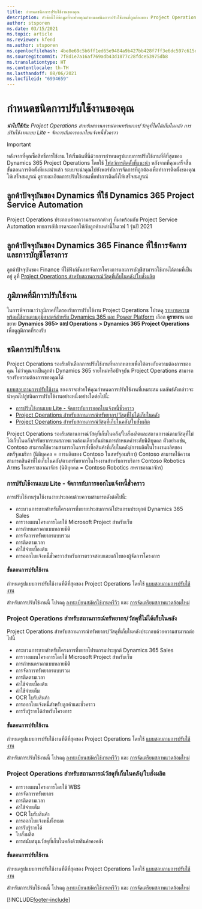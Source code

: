 ```yaml
---
title: กำหนดชนิดการปรับใช้งานของคุณ
description: หัวข้อนี้ให้ข้อมูลที่จะช่วยคุณกำหนดชนิดการปรับใช้งานที่ถูกต้องของ Project Operations สำหรับบริษัทของคุณ
author: stsporen
ms.date: 03/15/2021
ms.topic: article
ms.reviewer: kfend
ms.author: stsporen
ms.openlocfilehash: 4be8e69c5b6ff1ed65e9484a9b427bb428f7ff3e6dc597c615d5586da52867ef
ms.sourcegitcommit: 7f8d1e7a16af769adb43d1877c28fdce53975db8
ms.translationtype: HT
ms.contentlocale: th-TH
ms.lasthandoff: 08/06/2021
ms.locfileid: "6994659"
---
```

# <a name="determine-your-deployment-type"></a>กำหนดชนิดการปรับใช้งานของคุณ

_**นำไปใช้กับ:** Project Operations สำหรับสถานการณ์ตามทรัพยากร/วัสดุที่ไม่ได้เก็บในคลัง การปรับใช้งานแบบ Lite - จัดการกับการออกใบแจ้งหนี้ชั่วคราว_

> [!IMPORTANT]
> หลังจากที่คุณซื้อสิทธิ์การใช้งาน ให้เริ่มต้นที่นี่ด้วยการกำหนดรูปแบบการปรับใช้งานที่ดีที่สุดของ Dynamics 365 Project Operations โดยใช้ [โฟลว์การติดตั้งที่แนะนำ](https://aka.ms/provisionprojectoperations)
> หลังจากที่คุณเสร็จสิ้นขั้นตอนการติดตั้งที่แนะนำแล้ว ระบบจะนำคุณไปยังพอร์ทัลการจัดการที่ถูกต้องเพื่อทำการติดตั้งของคุณให้เสร็จสมบูรณ์ ดูรายละเอียดการปรับใช้งานเพื่อทำการติดตั้งให้เสร็จสมบูรณ์


## <a name="existing-customers-of-dynamics-using-dynamics-365-project-service-automation"></a>ลูกค้าปัจจุบันของ Dynamics ที่ใช้ Dynamics 365 Project Service Automation
Project Operations ประกอบด้วยความสามารถต่างๆ ที่มาพร้อมกับ Project Service Automation พาธการอัปเกรดจะออกให้กับลูกค้าเหล่านี้ในเวฟ 1 รุ่นปี 2021

## <a name="existing-customers-of-dynamics-365-finance-using-project-management-and-accounting"></a>ลูกค้าปัจจุบันของ Dynamics 365 Finance ที่ใช้การจัดการและการบัญชีโครงการ 

ลูกค้าปัจจุบันของ Finance ที่ใช้ฟังก์ชันการจัดการโครงการและการบัญชีสามารถใช้งานได้ตามที่เป็นอยู่ ดูที่ [Project Operations สำหรับสถานการณ์วัสดุที่เก็บในคลัง/ใบสั่งผลิต](#pma)


## <a name="deployment-regions"></a>ภูมิภาคที่มีการปรับใช้งาน
ในการพิจารณาว่าภูมิภาคที่ใดรองรับการปรับใช้งาน Project Operations โปรดดู [รายงานความพร้อมใช้งานตามภูมิศาสตร์สำหรับ Dynamics 365 และ Power Platform](https://dynamics.microsoft.com/en-us/geographic-availability/) เลือก **ดูรายงาน** และขยาย **Dynamics 365> แอป Operations > Dynamics 365 Project Operations** เพื่อดูภูมิภาคที่รองรับ

## <a name="deployment-types"></a>ชนิดการปรับใช้งาน
Project Operations รองรับตัวเลือกการปรับใช้งานที่หลากหลายเพื่อให้ตรงกับความต้องการของคุณ ไม่ว่าคุณจะเป็นลูกค้า Dynamics 365 รายใหม่หรือปัจจุบัน Project Operations สามารถรองรับความต้องการของคุณได้

[แบบสอบถามการปรับใช้งาน](https://aka.ms/provisionprojectoperations) ของเราจะช่วยให้คุณกำหนดการปรับใช้งานที่เหมาะสม ผลลัพธ์ดังกล่าวจะนำคุณไปสู่ชนิดการปรับใช้งานอย่างหนึ่งอย่างใดต่อไปนี้:

- [การปรับใช้งานแบบ Lite - จัดการกับการออกใบแจ้งหนี้ชั่วคราว](#lite)
- [Project Operations สำหรับสถานการณ์ทรัพยากร/วัสดุที่ไม่ได้เก็บในคลัง](#integrated)
- [Project Operations สำหรับสถานการณ์วัสดุที่เก็บในคลัง/ใบสั่งผลิต](#pma)

Project Operations รองรับสถานการณ์วัสดุที่เก็บในคลัง/ใบสั่งผลิตและสถานการณ์ตามวัสดุที่ไม่ได้เก็บในคลัง/ทรัพยากรบนสภาพแวดล้อมเดียวกันผ่านการกำหนดค่าระดับนิติบุคคล ตัวอย่างเช่น, Contoso สามารถใช้ความสามารถในการสั่งซื้อสินค้าที่เก็บในคลัง/การผลิตในโรงงานผลิตของสหรัฐอเมริกา (นิติบุคคล = การผลิตของ Contoso ในสหรัฐอเมริกา) Contoso สามารถใช้ความสามารถสินค้าที่ไม่เก็บในคลัง/ตามทรัพยากรในโรงงานสำหรับการบริการ Contoso Robotics Arms ในสหราชอาณาจักร (นิติบุคคล = Contoso Robotics สหราชอาณาจักร)

### <a name="lite-deployment---deal-to-proforma-invoicing"></a><a  name="lite"></a>การปรับใช้งานแบบ Lite - จัดการกับการออกใบแจ้งหนี้ชั่วคราว

การปรับใช้งานรุ่นใช้งานง่ายประกอบด้วยความสามารถดังต่อไปนี้:

- กระบวนการขายสำหรับโครงการที่ขยายประสบการณ์โปรแกรมประยุกต์ Dynamics 365 Sales
- การวางแผนโครงการโดยใช้ Microsoft Project สำหรับเว็บ
- การกำหนดราคาแบบหลายมิติ
- การจัดการทรัพยากรแบบรวม
- การติดตามเวลา
- ค่าใช้จ่ายเบื้องต้น
- การออกใบแจ้งหนี้ชั่วคราวสำหรับการตรวจสอบและแก้ไขของผู้จัดการโครงการ 

#### <a name="deployment-steps"></a>ขั้นตอนการปรับใช้งาน
กำหนดรูปแบบการปรับใช้งานที่ดีที่สุดของ Project Operations โดยใช้ [แบบสอบถามการปรับใช้งาน](https://aka.ms/provisionprojectoperations)

สำหรับการปรับใช้งานนี้ โปรดดู [ลงทะเบียนสมัครใช้งานพรีวิว](lite-preview-subscription-sign-up.md) และ [การจัดเตรียมสภาพแวดล้อมใหม่](lite-deployment.md) 


### <a name="project-operations-for-resourcenon-stocked-scenarios"></a><a name="integrated"></a>Project Operations สำหรับสถานการณ์ทรัพยากร/วัสดุที่ไม่ได้เก็บในคลัง
Project Operations สำหรับสถานการณ์ทรัพยากร/วัสดุที่เก็บในคลังประกอบด้วยความสามารถต่อไปนี้
 
- กระบวนการขายสำหรับโครงการที่ขยายโปรแกรมประยุกต์ Dynamics 365 Sales
- การวางแผนโครงการโดยใช้ Microsoft Project สำหรับเว็บ
- การกำหนดราคาแบบหลายมิติ
- การจัดการทรัพยากรแบบรวม
- การติดตามเวลา
- ค่าใช้จ่ายเบื้องต้น
- ค่าใช้จ่ายเต็ม
- OCR ใบรับสินค้า
- การออกใบแจ้งหนี้สำหรับลูกค้าและชั่วคราว 
- การรับรู้รายได้สำหรับโครงการ

#### <a name="deployment-steps"></a>ขั้นตอนการปรับใช้งาน
กำหนดรูปแบบการปรับใช้งานที่ดีที่สุดของ Project Operations โดยใช้ [แบบสอบถามการปรับใช้งาน](https://aka.ms/provisionprojectoperations)

สำหรับการปรับใช้งานนี้ โปรดดู [ลงทะเบียนสมัครใช้งานพรีวิว](resource-sign-up-preview-subscription.md) และ [การจัดเตรียมสภาพแวดล้อมใหม่](resource-provision-new-environment.md) 


### <a name="project-operations-for-stockedproduction-order-scenarios"></a><a name="pma"></a>Project Operations สำหรับสถานการณ์วัสดุที่เก็บในคลัง/ใบสั่งผลิต

- การวางแผนโครงการโดยใช้ WBS
- การจัดการทรัพยากร
- การติดตามเวลา
- ค่าใช้จ่ายเต็ม
- OCR ใบรับสินค้า
- การออกใบแจ้งหนี้ทั้งหมด
- การรับรู้รายได้
- ใบสั่งผลิต
- การสนับสนุนวัสดุที่เก็บในคลังด้วยสินค้าคงคลัง

#### <a name="deployment-steps"></a>ขั้นตอนการปรับใช้งาน
กำหนดรูปแบบการปรับใช้งานที่ดีที่สุดของ Project Operations โดยใช้ [แบบสอบถามการปรับใช้งาน](https://aka.ms/provisionprojectoperations)

สำหรับการปรับใช้งานนี้ โปรดดู [ลงทะเบียนสมัครใช้งานพรีวิว](/dynamics365/fin-ops-core/dev-itpro/dev-tools/sign-up-preview-subscription?toc=%2fdynamics365%2ffinance%2ftoc.json) และ [การจัดเตรียมสภาพแวดล้อมใหม่](/dynamics365/fin-ops-core/dev-itpro/deployment/deploy-demo-environment?toc=%2fdynamics365%2ffinance%2ftoc.json) 



[!INCLUDE[footer-include](../includes/footer-banner.md)]